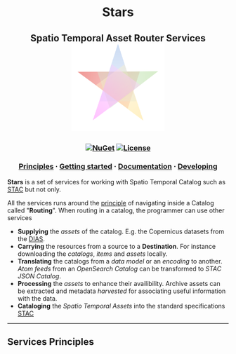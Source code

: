 <h1 align="center">Stars</h1>


<h2 align="center">
Spatio Temporal Asset Router Services
<br/>
<img src="https://github.com/Terradue/Stars/raw/develop/docs/logo/Stars_logo.png" height="200" />

</h2>

<h3 align="center">

  <!-- [![Build Status](https://travis-ci.com/Terradue/DotNetStac.svg?branch=develop)](https://travis-ci.com/Terradue/DotNetStac) -->
  [![NuGet](https://img.shields.io/nuget/vpre/Terradue.Stars.Services)](https://www.nuget.org/packages/Terradue.Stars.Services/)
  [![License](https://img.shields.io/badge/license-AGPL3-blue.svg)](LICENSE)
  <!-- [![Binder](https://mybinder.org/badge_logo.svg)](https://mybinder.org/v2/gh/Terradue/DotNetStac/develop?filepath=example.ipynb) -->

</h3>

<h3 align="center">
  <a href="#Services-Principles">Principles</a>
  <span> · </span>
  <a href="#Getting-Started">Getting started</a>
  <span> · </span>
  <a href="#Documentation">Documentation</a>
  <span> · </span>
  <a href="#Developing">Developing</a>
</h3>

**Stars** is a set of services for working with Spatio Temporal Catalog such as [STAC](https://stacspec.org) but not only.

All the services runs around the [principle](#Principles) of navigating inside a Catalog called "**Routing**". When routing in a catalog, the programmer can use other services

* **Supplying** the *assets* of the catalog. E.g. the Copernicus datasets from the [DIAS](https://www.copernicus.eu/en/access-data/dias).
* **Carrying** the resources from a source to a **Destination**. For instance downloading the *catalogs*, *items* and *assets* locally.
* **Translating** the catalogs from a *data model* or an *encoding* to another. *Atom feeds* from an *OpenSearch Catalog* can be transformed to *STAC JSON Catalog*.
* **Processing** the *assets* to enhance their availibility. Archive assets can be extracted and metadata *harvested* for associating useful information with the data.
* **Cataloging** the *Spatio Temporal Assets* into the standard specifications [STAC](https://stacspec.org)


***

## Services Principles

